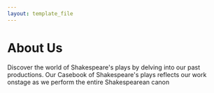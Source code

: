 ```yaml
---
layout: template_file
---
```


# About Us

Discover the world of Shakespeare's plays by delving into our past productions. Our Casebook of Shakespeare's plays reflects our work onstage as we perform the entire Shakespearean canon